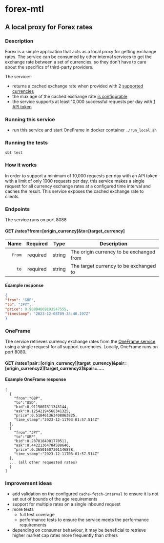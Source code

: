 # forex-mtl

## A local proxy for Forex rates

### Description

Forex is a simple application that acts as a local proxy for getting exchange rates. The service can be consumed by 
other internal services to get the exchange rate between a set of currencies, so they don't have to care about the 
specifics of third-party providers.

The service:-
- returns a cached exchange rate when provided with 2 [supported currencies](https://github.com/davidmthornton/paidy/blob/6dfdc5aa4bc9afdb2400336af9c5443a988edb42/forex-mtl/src/main/scala/forex/domain/Currency.scala#L7)
- the max age of the cached exchange rate [is configurable](https://github.com/davidmthornton/paidy/blob/6dfdc5aa4bc9afdb2400336af9c5443a988edb42/forex-mtl/src/main/resources/application.conf#L14)
- the service supports at least 10,000 successful requests per day with [1 API token](https://github.com/davidmthornton/paidy/blob/6dfdc5aa4bc9afdb2400336af9c5443a988edb42/forex-mtl/src/main/resources/application.conf#L13)

### Running this service

- run this service and start OneFrame in docker container ```./run_local.sh```

### Running the tests

```sbt test```

### How it works

In order to support a minimum of 10,000 requests per day with an API token with a limit of only 1000 requests per day,
this service makes a single request for all currency exchange rates at a configured time interval and caches the result.
This service exposes the cached exchange rate to clients. 

### Endpoints

The service runs on port 8088

#### GET /rates?from=[origin_currency]&to=[target_currency]

|   Name | Required |  Type   | Description                              |
|-------:|:--------:|:-------:|------------------------------------------|
| `from` | required | string  | The origin currency to be exchanged from |
|   `to` | required | string  | The target currency to be exchanged to   |

#### Example response

``` json
{
"from": "GBP",
"to": "JPY",
"price": 0.90894669193547555,
"timestamp": "2023-12-08T09:34:40.197Z"
}
```

### OneFrame

The service retrieves currency exchange rates from the [OneFrame service](https://hub.docker.com/r/paidyinc/one-frame) using a single request for all 
support currencies. Locally, OneFrame runs on port 8080.

#### GET /rates?pair=[origin_currency][target_currency]&pair=[origin_currency2][target_currency2]&pair=.....

#### Example OneFrame response

```
[
  {
    "from":"GBP",
    "to":"USD",
    "bid":0.9115007811343144,
    "ask":0.12542194568341325,
    "price":0.518461363408863825,
    "time_stamp":"2023-12-11T03:01:57.514Z"
  },
  {
    "from":"JPY",
    "to":"GBP",
    "bid":0.2878184981770511,
    "ask":0.44221364784588646,
    "price":0.36501607301146878,
    "time_stamp":"2023-12-11T03:01:57.514Z"
  },
  ... (all other requested rates)
  }
]
```

### Improvement ideas

- add validation on the configured ```cache-fetch-interval``` to ensure it is not set out of bounds of the age requirements
- support for multiple rates on a single inbound request
- more tests
  - full test coverage
  - performance tests to ensure the service meets the performance requirements
- depending on consumer behaviour, it may be beneficial to retrieve higher market cap rates more frequently than others